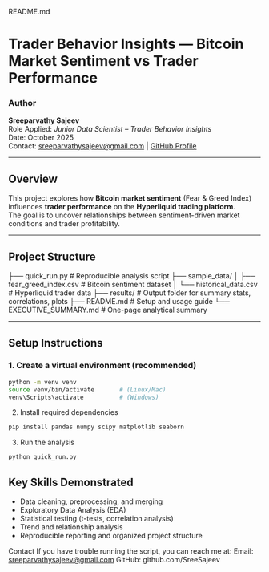 
README.md
# Trader Behavior Insights — Bitcoin Market Sentiment vs Trader Performance

### Author
**Sreeparvathy Sajeev**  
Role Applied: *Junior Data Scientist – Trader Behavior Insights*  
Date: October 2025  
Contact: [sreeparvathysajeev@gmail.com](mailto:sreeparvathysajeev@gmail.com) | [GitHub Profile](https://github.com/SreeSajeev)

---

##  Overview
This project explores how **Bitcoin market sentiment** (Fear & Greed Index) influences **trader performance** on the **Hyperliquid trading platform**.  
The goal is to uncover relationships between sentiment-driven market conditions and trader profitability.

---

##  Project Structure


├── quick_run.py # Reproducible analysis script
├── sample_data/
│ ├── fear_greed_index.csv # Bitcoin sentiment dataset
│ └── historical_data.csv # Hyperliquid trader data
├── results/ # Output folder for summary stats, correlations, plots
├── README.md # Setup and usage guide
└── EXECUTIVE_SUMMARY.md # One-page analytical summary


---

## Setup Instructions

### 1. Create a virtual environment (recommended)
```bash
python -m venv venv
source venv/bin/activate       # (Linux/Mac)
venv\Scripts\activate          # (Windows)
```

2. Install required dependencies
```bash
pip install pandas numpy scipy matplotlib seaborn
```

3. Run the analysis
```bash
python quick_run.py
```

## Key Skills Demonstrated
- Data cleaning, preprocessing, and merging
- Exploratory Data Analysis (EDA)
- Statistical testing (t-tests, correlation analysis)
- Trend and relationship analysis
- Reproducible reporting and organized project structure



Contact
If you have trouble running the script, you can reach me at:
 Email: sreeparvathysajeev@gmail.com
 GitHub: github.com/SreeSajeev

